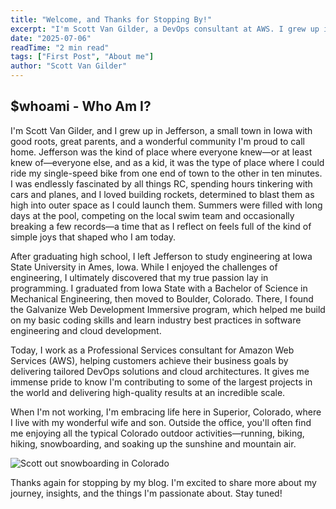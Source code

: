 ```yaml
---
title: "Welcome, and Thanks for Stopping By!"
excerpt: "I'm Scott Van Gilder, a DevOps consultant at AWS. I grew up in small-town Iowa, studied engineering at Iowa State, and discovered my passion for coding. Now I live in Superior, Colorado, with my wife and son, enjoying running, biking, hiking, and snowboarding. This blog shares my journey, tech insights, and life out west. Thanks for reading!"
date: "2025-07-06"
readTime: "2 min read"
tags: ["First Post", "About me"]
author: "Scott Van Gilder"
---
```


## $whoami - Who Am I?

I'm Scott Van Gilder, and I grew up in Jefferson, a small town in Iowa with good roots, great parents, and a wonderful community I'm proud to call home. Jefferson was the kind of place where everyone knew—or at least knew of—everyone else, and as a kid, it was the type of place where I could ride my single-speed bike from one end of town to the other in ten minutes. I was endlessly fascinated by all things RC, spending hours tinkering with cars and planes, and I loved building rockets, determined to blast them as high into outer space as I could launch them. Summers were filled with long days at the pool, competing on the local swim team and occasionally breaking a few records—a time that as I reflect on feels full of the kind of simple joys that shaped who I am today.

After graduating high school, I left Jefferson to study engineering at Iowa State University in Ames, Iowa. While I enjoyed the challenges of engineering, I ultimately discovered that my true passion lay in programming. I graduated from Iowa State with a Bachelor of Science in Mechanical Engineering, then moved to Boulder, Colorado. There, I found the Galvanize Web Development Immersive program, which helped me build on my basic coding skills and learn industry best practices in software engineering and cloud development.

Today, I work as a Professional Services consultant for Amazon Web Services (AWS), helping customers achieve their business goals by delivering tailored DevOps solutions and cloud architectures. It gives me immense pride to know I'm contributing to some of the largest projects in the world and delivering high-quality results at an incredible scale.

When I'm not working, I'm embracing life here in Superior, Colorado, where I live with my wonderful wife and son. Outside the office, you'll often find me enjoying all the typical Colorado outdoor activities—running, biking, hiking, snowboarding, and soaking up the sunshine and mountain air.

![Scott out snowboarding in Colorado](/images/blog/snowboarding.jpeg)

Thanks again for stopping by my blog. I'm excited to share more about my journey, insights, and the things I'm passionate about. Stay tuned!
